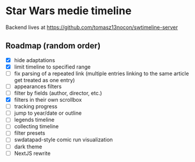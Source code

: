 # Star Wars medie timeline

Backend lives at https://github.com/tomasz13nocon/swtimeline-server

## Roadmap (random order)
- [x] hide adaptations
- [x] limit timeline to specified range
- [ ] fix parsing of a repeated link (multiple entries linking to the same article get treated as one entry)
- [ ] appearances filters
- [ ] filter by fields (author, director, etc.)
- [x] filters in their own scrollbox
- [ ] tracking progress
- [ ] jump to year/date or outline
- [ ] legends timeline
- [ ] collecting timeline
- [ ] filter presets
- [ ] swdatapad-style comic run visualization
- [ ] dark theme
- [ ] NextJS rewrite
